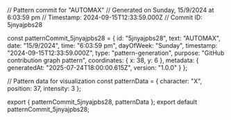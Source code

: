 // Pattern commit for "AUTOMAX"
// Generated on Sunday, 15/9/2024 at 6:03:59 pm
// Timestamp: 2024-09-15T12:33:59.000Z
// Commit ID: 5jnyajpbs28

const patternCommit_5jnyajpbs28 = {
  id: "5jnyajpbs28",
  text: "AUTOMAX",
  date: "15/9/2024",
  time: "6:03:59 pm",
  dayOfWeek: "Sunday",
  timestamp: "2024-09-15T12:33:59.000Z",
  type: "pattern-generation",
  purpose: "GitHub contribution graph pattern",
  coordinates: {
    x: 38,
    y: 6
  },
  metadata: {
    generatedAt: "2025-07-24T18:00:00.615Z",
    version: "1.0.0"
  }
};

// Pattern data for visualization
const patternData = {
  character: "X",
  position: 37,
  intensity: 3
};

export { patternCommit_5jnyajpbs28, patternData };
export default patternCommit_5jnyajpbs28;
